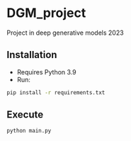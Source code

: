 # DGM_project
Project in deep generative models 2023
## Installation
- Requires Python 3.9
- Run:
```bash
pip install -r requirements.txt
```
## Execute
```bash
python main.py
```
